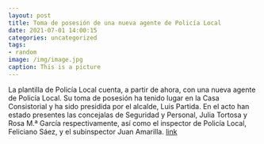 ```yaml
---
layout: post
title: Toma de posesión de una nueva agente de Policía Local
date: 2021-07-01 14:00:15
categories: uncategorized
tags:
- random
image: /img/image.jpg
caption: This is a picture
---
```

La plantilla de Policía Local cuenta, a partir de ahora, con una nueva agente de Policía Local. Su toma de posesión ha tenido lugar en la Casa Consistorial y ha sido presidida por el alcalde, Luis Partida. En el acto han estado presentes las concejalas de Seguridad y Personal, Julia Tortosa y Rosa M.ª García respectivamente, así como el inspector de Policía Local, Feliciano Sáez, y el subinspector Juan Amarilla.   [link](https://www.ayto-villacanada.es/noticias/toma-de-posesion-de-una-nueva-agente-de-policia-local/)
